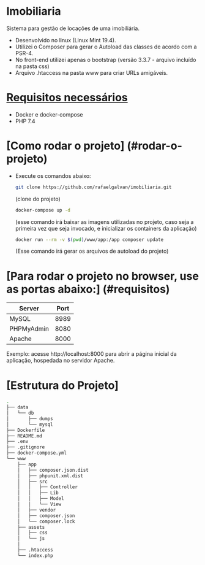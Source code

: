 # Imobiliaria
Sistema para gestão de locações de uma imobiliária.

- Desenvolvido no linux (Linux Mint 19.4).
- Utilizei o Composer para gerar o Autoload das classes de acordo com a PSR-4.
- No front-end utilizei apenas o bootstrap (versão 3.3.7 - arquivo incluído na pasta css)
- Arquivo .htaccess na pasta www para criar URLs amigáveis.

# [Requisitos necessários](#requisitos)
- Docker e docker-compose
- PHP 7.4

# [Como rodar o projeto] (#rodar-o-projeto)
- Execute os comandos abaixo:
  ```sh
  git clone https://github.com/rafaelgalvan/imobiliaria.git
  ```
    (clone do projeto)
    
  ```sh
  docker-compose up -d
  ```
    (esse comando irá baixar as imagens utilizadas no projeto, caso seja a primeira vez que seja invocado, e inicializar os containers da aplicação)
    
  ```sh
  docker run --rm -v $(pwd)/www/app:/app composer update
  ```
    (Esse comando irá gerar os arquivos de autoload do projeto)

# [Para rodar o projeto no browser, use as portas abaixo:] (#requisitos)

| Server     | Port |
|------------|------|
| MySQL      | 8989 |
| PHPMyAdmin | 8080 |
| Apache     | 8000 |

Exemplo: acesse http://localhost:8000 para abrir a página inicial da aplicação, hospedada no servidor Apache.

# [Estrutura do Projeto]

```sh
.
├── data
│   └── db
│       ├── dumps
│       └── mysql
├── Dockerfile
├── README.md
├── .env
├── .gitignore
├── docker-compose.yml
└── www
    ├── app
    │   ├── composer.json.dist
    │   ├── phpunit.xml.dist
    │   ├── src
    │   │   ├── Controller
    │   │   ├── Lib
    │   │   ├── Model
    │   │   └── View
    │   ├── vendor
    │   ├── composer.json
    │   └── composer.lock
    ├── assets
    │   ├── css
    │   └── js
    │
    ├── .htaccess
    └── index.php
```
